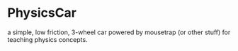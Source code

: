 # PhysicsCar
a simple, low friction, 3-wheel car powered by mousetrap (or other stuff) for teaching physics concepts.
